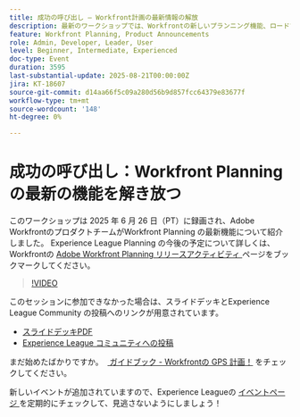 ```yaml
---
title: 成功の呼び出し – Workfront計画の最新情報の解放
description: 最新のワークショップでは、Workfrontの新しいプランニング機能、ロードマップに関するインサイト、プランニングを成功に導くためのリソースをご覧いただけます。
feature: Workfront Planning, Product Announcements
role: Admin, Developer, Leader, User
level: Beginner, Intermediate, Experienced
doc-type: Event
duration: 3595
last-substantial-update: 2025-08-21T00:00:00Z
jira: KT-18607
source-git-commit: d14aa66f5c09a280d56b9d857fcc64379e83677f
workflow-type: tm+mt
source-wordcount: '148'
ht-degree: 0%

---
```



# 成功の呼び出し：Workfront Planning の最新の機能を解き放つ

このワークショップは 2025 年 6 月 26 日（PT）に録画され、Adobe WorkfrontのプロダクトチームがWorkfront Planning の最新機能について紹介しました。 Experience League Planning の今後の予定について詳しくは、Workfrontの [Adobe Workfront Planning リリースアクティビティ ](https://experienceleague.adobe.com/en/docs/workfront/using/product-announcements/product-releases/planning-release-activity/planning-release-activity-article-index) ページをブックマークしてください。 

>[!VIDEO](https://video.tv.adobe.com/v/3469860/?learn=on&enablevpops)

このセッションに参加できなかった場合は、スライドデッキとExperience League Community の投稿へのリンクが用意されています。

* [ スライドデッキPDF](https://workfront-experience.s3.us-west-2.amazonaws.com/Training/Guides/Customer+Success+at+Scale/062625+Summoning+Success+-+Unlocking+the+Latest+in+Workfront+Planning.pdf)
* [Experience League コミュニティへの投稿 ](https://experienceleaguecommunities.adobe.com/t5/workfront-discussions/event-follow-up-summoning-success-unlocking-the-latest-in/td-p/761676)

まだ始めたばかりですか。  [ ガイドブック - Workfrontの GPS 計画！](https://workfront-experience.s3.us-west-2.amazonaws.com/Training/Guides/Customer+Success+at+Scale/Workfront+Planning+Guidebook.pdf) をチェックしてください。

新しいイベントが追加されていますので、Experience Leagueの [ イベントページ ](https://experienceleague.adobe.com/events/?filters=Workfront) を定期的にチェックして、見逃さないようにしましょう！
